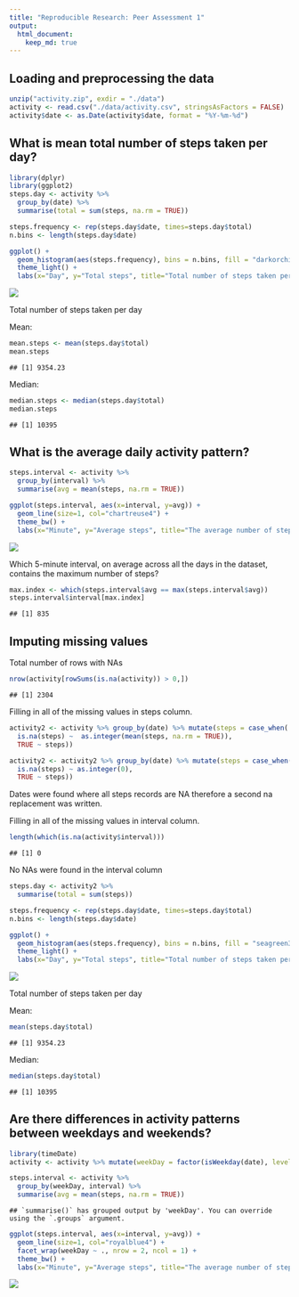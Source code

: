 ```yaml
---
title: "Reproducible Research: Peer Assessment 1"
output: 
  html_document:
    keep_md: true
---
```



## Loading and preprocessing the data

```r
unzip("activity.zip", exdir = "./data")
activity <- read.csv("./data/activity.csv", stringsAsFactors = FALSE)
activity$date <- as.Date(activity$date, format = "%Y-%m-%d")
```



## What is mean total number of steps taken per day?

```r
library(dplyr)
library(ggplot2)
steps.day <- activity %>% 
  group_by(date) %>%
  summarise(total = sum(steps, na.rm = TRUE))

steps.frequency <- rep(steps.day$date, times=steps.day$total)
n.bins <- length(steps.day$date)

ggplot() + 
  geom_histogram(aes(steps.frequency), bins = n.bins, fill = "darkorchid3", col = "black") +
  theme_light() +
  labs(x="Day", y="Total steps", title="Total number of steps taken per day (10/1/2012 - 11/30/2012)")
```

![](PA1_template_files/figure-html/mean-1.png)<!-- -->

Total number of steps taken per day

Mean:

```r
mean.steps <- mean(steps.day$total)
mean.steps
```

```
## [1] 9354.23
```
Median:

```r
median.steps <- median(steps.day$total)
median.steps
```

```
## [1] 10395
```

## What is the average daily activity pattern?

```r
steps.interval <- activity %>% 
  group_by(interval) %>%
  summarise(avg = mean(steps, na.rm = TRUE))

ggplot(steps.interval, aes(x=interval, y=avg)) +
  geom_line(size=1, col="chartreuse4") +
  theme_bw() +
  labs(x="Minute", y="Average steps", title="The average number of steps taken across all days (10/1/2012 - 11/30/2012)")
```

![](PA1_template_files/figure-html/pattern-1.png)<!-- -->

Which 5-minute interval, on average across all the days in the dataset, contains the maximum number of steps?

```r
max.index <- which(steps.interval$avg == max(steps.interval$avg))
steps.interval$interval[max.index]
```

```
## [1] 835
```



## Imputing missing values
Total number of rows with NAs

```r
nrow(activity[rowSums(is.na(activity)) > 0,])
```

```
## [1] 2304
```

Filling in all of the missing values in steps column.

```r
activity2 <- activity %>% group_by(date) %>% mutate(steps = case_when(
  is.na(steps) ~  as.integer(mean(steps, na.rm = TRUE)), 
  TRUE ~ steps))

activity2 <- activity2 %>% group_by(date) %>% mutate(steps = case_when(
  is.na(steps) ~ as.integer(0), 
  TRUE ~ steps))
```

Dates were found where all steps records are NA therefore a second na replacement was written.

Filling in all of the missing values in interval column.

```r
length(which(is.na(activity$interval)))
```

```
## [1] 0
```

No NAs were found in the interval column


```r
steps.day <- activity2 %>%
  summarise(total = sum(steps))

steps.frequency <- rep(steps.day$date, times=steps.day$total)
n.bins <- length(steps.day$date)

ggplot() + 
  geom_histogram(aes(steps.frequency), bins = n.bins, fill = "seagreen3", col = "black") +
  theme_light() +
  labs(x="Day", y="Total steps", title="Total number of steps taken per day (10/1/2012 - 11/30/2012)")
```

![](PA1_template_files/figure-html/mean2-1.png)<!-- -->

Total number of steps taken per day

Mean:

```r
mean(steps.day$total)
```

```
## [1] 9354.23
```
Median:

```r
median(steps.day$total)
```

```
## [1] 10395
```
## Are there differences in activity patterns between weekdays and weekends?

```r
library(timeDate)
activity <- activity %>% mutate(weekDay = factor(isWeekday(date), levels = c(FALSE,TRUE), labels = c("weekend", "weekday"))) 

steps.interval <- activity %>% 
  group_by(weekDay, interval) %>%
  summarise(avg = mean(steps, na.rm = TRUE))
```

```
## `summarise()` has grouped output by 'weekDay'. You can override using the `.groups` argument.
```

```r
ggplot(steps.interval, aes(x=interval, y=avg)) +
  geom_line(size=1, col="royalblue4") +
  facet_wrap(weekDay ~ ., nrow = 2, ncol = 1) +
  theme_bw() +
  labs(x="Minute", y="Average steps", title="The average number of steps taken across all days (10/1/2012 - 11/30/2012)")
```

![](PA1_template_files/figure-html/weekdays-1.png)<!-- -->

